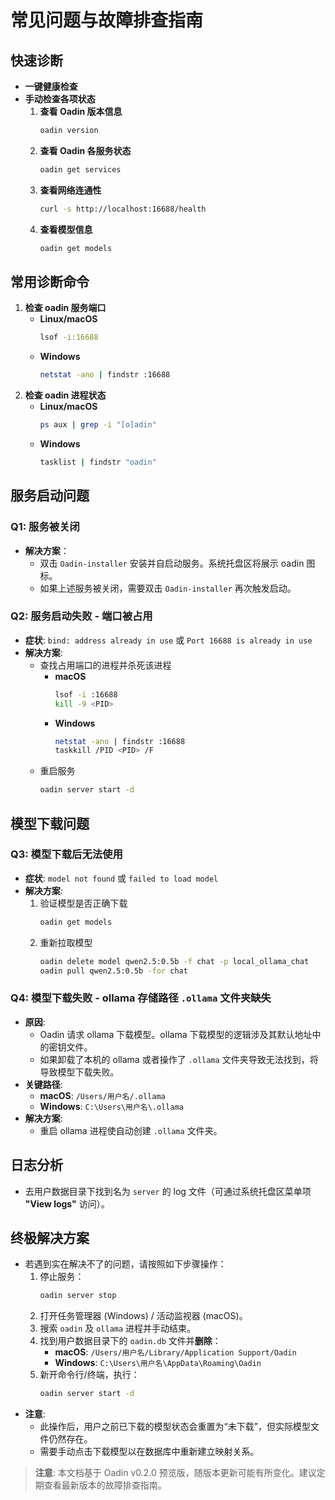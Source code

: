 # 常见问题与故障排查指南

## 快速诊断
*   **一键健康检查**
*   **手动检查各项状态**
    1.  **查看 Oadin 版本信息**
        ```bash
        oadin version
        ```
    2.  **查看 Oadin 各服务状态**
        ```bash
        oadin get services
        ```
    3.  **查看网络连通性**
        ```bash
        curl -s http://localhost:16688/health
        ```
    4.  **查看模型信息**
        ```bash
        oadin get models
        ```

## 常用诊断命令
1.  **检查 oadin 服务端口**
    *   **Linux/macOS**
        ```bash
        lsof -i:16688
        ```
    *   **Windows**
        ```bash
        netstat -ano | findstr :16688
        ```
2.  **检查 oadin 进程状态**
    *   **Linux/macOS**
        ```bash
        ps aux | grep -i "[o]adin"
        ```
    *   **Windows**
        ```bash
        tasklist | findstr "oadin"
        ```

## 服务启动问题

### Q1: 服务被关闭
*   **解决方案**：
    *   双击 `Oadin-installer` 安装并自启动服务。系统托盘区将展示 oadin 图标。
    *   如果上述服务被关闭，需要双击 `Oadin-installer` 再次触发启动。

### Q2: 服务启动失败 - 端口被占用
*   **症状**: `bind: address already in use` 或 `Port 16688 is already in use`
*   **解决方案**:
    *   查找占用端口的进程并杀死该进程
        *   **macOS**
            ```bash
            lsof -i :16688
            kill -9 <PID>
            ```
        *   **Windows**
            ```bash
            netstat -ano | findstr :16688
            taskkill /PID <PID> /F
            ```
    *   重启服务
        ```bash
        oadin server start -d
        ```

## 模型下载问题

### Q3: 模型下载后无法使用
*   **症状**: `model not found` 或 `failed to load model`
*   **解决方案**:
    1.  验证模型是否正确下载
        ```bash
        oadin get models
        ```
    2.  重新拉取模型
        ```bash
        oadin delete model qwen2.5:0.5b -f chat -p local_ollama_chat
        oadin pull qwen2.5:0.5b -for chat
        ```

### Q4: 模型下载失败 - ollama 存储路径 `.ollama` 文件夹缺失
*   **原因**:
    *   Oadin 请求 ollama 下载模型。ollama 下载模型的逻辑涉及其默认地址中的密钥文件。
    *   如果卸载了本机的 ollama 或者操作了 `.ollama` 文件夹导致无法找到，将导致模型下载失败。
*   **关键路径**:
    *   **macOS**: `/Users/用户名/.ollama`
    *   **Windows**: `C:\Users\用户名\.ollama`
*   **解决方案**:
    *   重启 ollama 进程使自动创建 `.ollama` 文件夹。

## 日志分析
*   去用户数据目录下找到名为 `server` 的 log 文件（可通过系统托盘区菜单项 **"View logs"** 访问）。

## 终极解决方案
*   若遇到实在解决不了的问题，请按照如下步骤操作：
    1.  停止服务：
        ```bash
        oadin server stop
        ```
    2.  打开任务管理器 (Windows) / 活动监视器 (macOS)。
    3.  搜索 `oadin` 及 `ollama` 进程并手动结束。
    4.  找到用户数据目录下的 `oadin.db` 文件并**删除**：
        *   **macOS**: `/Users/用户名/Library/Application Support/Oadin`
        *   **Windows**: `C:\Users\用户名\AppData\Roaming\Oadin`
    5.  新开命令行/终端，执行：
        ```bash
        oadin server start -d
        ```
*   **注意**:
    *   此操作后，用户之前已下载的模型状态会重置为“未下载”，但实际模型文件仍然存在。
    *   需要手动点击下载模型以在数据库中重新建立映射关系。

> **注意**: 本文档基于 Oadin v0.2.0 预览版，随版本更新可能有所变化。建议定期查看最新版本的故障排查指南。